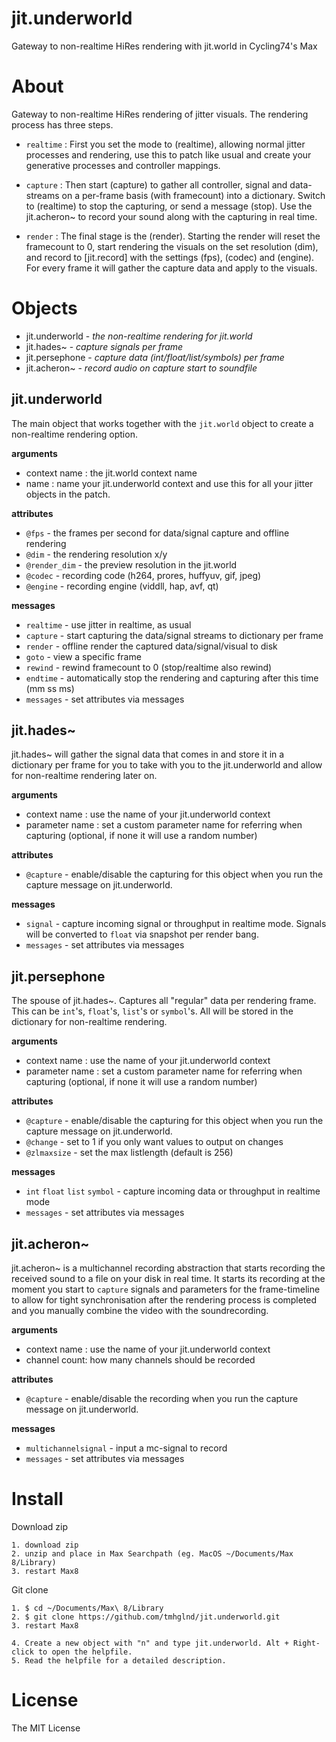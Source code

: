 # jit.underworld

Gateway to non-realtime HiRes rendering with jit.world in Cycling74's Max

# About

Gateway to non-realtime HiRes rendering of jitter visuals. The rendering process has three steps. 

- `realtime` : First you set the mode to (realtime), allowing normal jitter processes and rendering, use this to patch like usual and create your generative processes and controller mappings. 

- `capture` : Then start (capture) to gather all controller, signal and data-streams on a per-frame basis (with framecount) into a dictionary. Switch to (realtime) to stop the capturing, or send a message (stop). Use the jit.acheron~ to record your sound along with the capturing in real time.

- `render` : The final stage is the (render). Starting the render will reset the framecount to 0, start rendering the visuals on the set resolution (dim), and record to [jit.record] with the settings (fps), (codec) and (engine). For every frame it will gather the capture data and apply to the visuals.

# Objects

- jit.underworld - *the non-realtime rendering for jit.world*
- jit.hades~ - *capture signals per frame*
- jit.persephone - *capture data (int/float/list/symbols) per frame*
- jit.acheron~ - *record audio on capture start to soundfile*

## jit.underworld

The main object that works together with the `jit.world` object to create a non-realtime rendering option.

**arguments**
- context name : the jit.world context name
- name : name your jit.underworld context and use this for all your jitter objects in the patch.

**attributes**
- `@fps` - the frames per second for data/signal capture and offline rendering
- `@dim` - the rendering resolution x/y
- `@render_dim` - the preview resolution in the jit.world
- `@codec` - recording code (h264, prores, huffyuv, gif, jpeg)
- `@engine` - recording engine (viddll, hap, avf, qt)

**messages**
- `realtime` - use jitter in realtime, as usual
- `capture` - start capturing the data/signal streams to dictionary per frame
- `render` - offline render the captured data/signal/visual to disk
- `goto` - view a specific frame
- `rewind` - rewind framecount to 0 (stop/realtime also rewind)
- `endtime` - automatically stop the rendering and capturing after this time (mm ss ms)
- `messages` - set attributes via messages

## jit.hades~

jit.hades~ will gather the signal data that comes in and store it in a dictionary per frame for you to take with you to the jit.underworld and allow for non-realtime rendering later on.

**arguments**
- context name : use the name of your jit.underworld context
- parameter name : set a custom parameter name for referring when capturing (optional, if none it will use a random number)

**attributes**
- `@capture` - enable/disable the capturing for this object when you run the capture message on jit.underworld.

**messages**
- `signal` - capture incoming signal or throughput in realtime mode. Signals will be converted to `float` via snapshot per render bang.
- `messages` - set attributes via messages
## jit.persephone

The spouse of jit.hades~. Captures all "regular" data per rendering frame. This can be `int`'s, `float`'s, `list`'s or `symbol`'s. All will be stored in the dictionary for non-realtime rendering.

**arguments**
- context name : use the name of your jit.underworld context
- parameter name : set a custom parameter name for referring when capturing (optional, if none it will use a random number)

**attributes**
- `@capture` - enable/disable the capturing for this object when you run the capture message on jit.underworld.
- `@change` - set to 1 if you only want values to output on changes
- `@zlmaxsize` - set the max listlength (default is 256)

**messages**
- `int` `float` `list` `symbol` - capture incoming data or throughput in realtime mode
- `messages` - set attributes via messages
## jit.acheron~

jit.acheron~ is a multichannel recording abstraction that starts recording the received sound to a file on your disk in real time. It starts its recording at the moment you start to `capture` signals and parameters for the frame-timeline to allow for tight synchronisation after the rendering process is completed and you manually combine the video with the soundrecording.

**arguments**
- context name : use the name of your jit.underworld context
- channel count: how many channels should be recorded

**attributes**
- `@capture` - enable/disable the recording when you run the capture message on jit.underworld.

**messages**
- `multichannelsignal` - input a mc-signal to record
- `messages` - set attributes via messages

# Install

Download zip
```
1. download zip
2. unzip and place in Max Searchpath (eg. MacOS ~/Documents/Max 8/Library)
3. restart Max8
```
Git clone
```
1. $ cd ~/Documents/Max\ 8/Library
2. $ git clone https://github.com/tmhglnd/jit.underworld.git
3. restart Max8
```
```
4. Create a new object with "n" and type jit.underworld. Alt + Right-click to open the helpfile.
5. Read the helpfile for a detailed description.
```

# License

The MIT License
